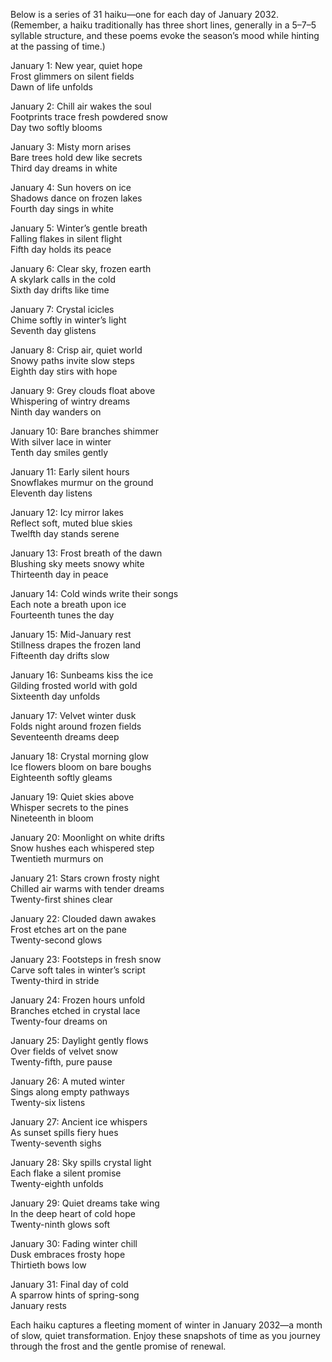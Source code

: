 Below is a series of 31 haiku—one for each day of January 2032. (Remember, a haiku traditionally has three short lines, generally in a 5–7–5 syllable structure, and these poems evoke the season’s mood while hinting at the passing of time.)

January 1:
New year, quiet hope  
Frost glimmers on silent fields  
Dawn of life unfolds  

January 2:
Chill air wakes the soul  
Footprints trace fresh powdered snow  
Day two softly blooms  

January 3:
Misty morn arises  
Bare trees hold dew like secrets  
Third day dreams in white  

January 4:
Sun hovers on ice  
Shadows dance on frozen lakes  
Fourth day sings in white  

January 5:
Winter’s gentle breath  
Falling flakes in silent flight  
Fifth day holds its peace  

January 6:
Clear sky, frozen earth  
A skylark calls in the cold  
Sixth day drifts like time  

January 7:
Crystal icicles  
Chime softly in winter’s light  
Seventh day glistens  

January 8:
Crisp air, quiet world  
Snowy paths invite slow steps  
Eighth day stirs with hope  

January 9:
Grey clouds float above  
Whispering of wintry dreams  
Ninth day wanders on  

January 10:
Bare branches shimmer  
With silver lace in winter  
Tenth day smiles gently  

January 11:
Early silent hours  
Snowflakes murmur on the ground  
Eleventh day listens  

January 12:
Icy mirror lakes  
Reflect soft, muted blue skies  
Twelfth day stands serene  

January 13:
Frost breath of the dawn  
Blushing sky meets snowy white  
Thirteenth day in peace  

January 14:
Cold winds write their songs  
Each note a breath upon ice  
Fourteenth tunes the day  

January 15:
Mid-January rest  
Stillness drapes the frozen land  
Fifteenth day drifts slow  

January 16:
Sunbeams kiss the ice  
Gilding frosted world with gold  
Sixteenth day unfolds  

January 17:
Velvet winter dusk  
Folds night around frozen fields  
Seventeenth dreams deep  

January 18:
Crystal morning glow  
Ice flowers bloom on bare boughs  
Eighteenth softly gleams  

January 19:
Quiet skies above  
Whisper secrets to the pines  
Nineteenth in bloom  

January 20:
Moonlight on white drifts  
Snow hushes each whispered step  
Twentieth murmurs on  

January 21:
Stars crown frosty night  
Chilled air warms with tender dreams  
Twenty-first shines clear  

January 22:
Clouded dawn awakes  
Frost etches art on the pane  
Twenty-second glows  

January 23:
Footsteps in fresh snow  
Carve soft tales in winter’s script  
Twenty-third in stride  

January 24:
Frozen hours unfold  
Branches etched in crystal lace  
Twenty-four dreams on  

January 25:
Daylight gently flows  
Over fields of velvet snow  
Twenty-fifth, pure pause  

January 26:
A muted winter  
Sings along empty pathways  
Twenty-six listens  

January 27:
Ancient ice whispers  
As sunset spills fiery hues  
Twenty-seventh sighs  

January 28:
Sky spills crystal light  
Each flake a silent promise  
Twenty-eighth unfolds  

January 29:
Quiet dreams take wing  
In the deep heart of cold hope  
Twenty-ninth glows soft  

January 30:
Fading winter chill  
Dusk embraces frosty hope  
Thirtieth bows low  

January 31:
Final day of cold  
A sparrow hints of spring-song  
January rests  

Each haiku captures a fleeting moment of winter in January 2032—a month of slow, quiet transformation. Enjoy these snapshots of time as you journey through the frost and the gentle promise of renewal.
